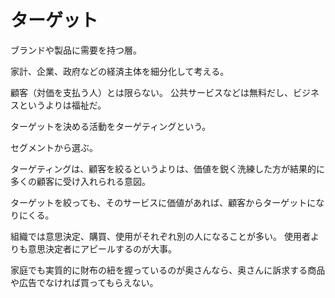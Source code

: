 # ターゲット

ブランドや製品に需要を持つ層。

家計、企業、政府などの経済主体を細分化して考える。

顧客（対価を支払う人）とは限らない。
公共サービスなどは無料だし、ビジネスというよりは福祉だ。

ターゲットを決める活動をターゲティングという。

セグメントから選ぶ。

ターゲティングは、顧客を絞るというよりは、価値を鋭く洗練した方が結果的に多くの顧客に受け入れられる意図。

ターゲットを絞っても、そのサービスに価値があれば、顧客からターゲットになりにくる。

組織では意思決定、購買、使用がそれぞれ別の人になることが多い。
使用者よりも意思決定者にアピールするのが大事。

家庭でも実質的に財布の紐を握っているのが奥さんなら、奥さんに訴求する商品や広告でなければ買ってもらえない。
